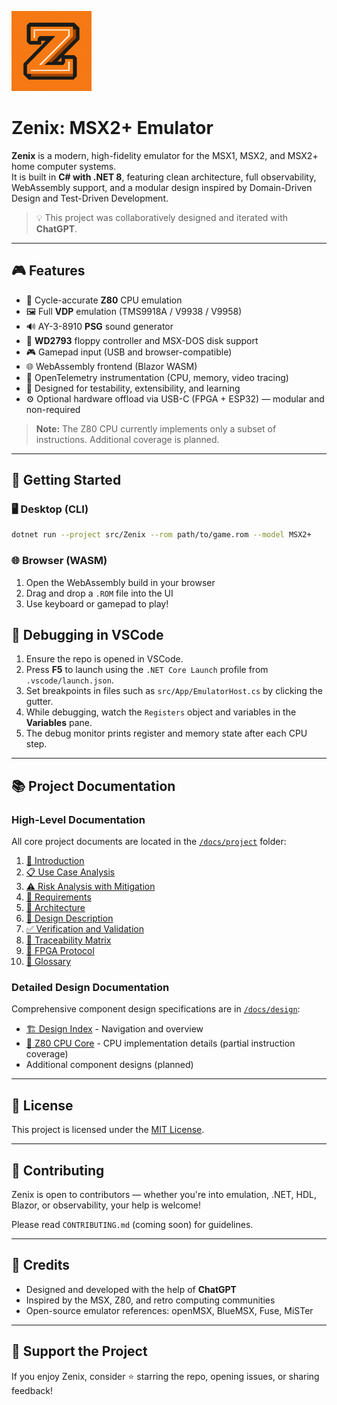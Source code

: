 <p align="left">
  <img src="docs/icons/github_readme.png" alt="Zenix Project Icon" />
</p>

# Zenix: MSX2+ Emulator

**Zenix** is a modern, high-fidelity emulator for the MSX1, MSX2, and MSX2+ home computer systems.  
It is built in **C# with .NET 8**, featuring clean architecture, full observability, WebAssembly support, and a modular design inspired by Domain-Driven Design and Test-Driven Development.

> 💡 This project was collaboratively designed and iterated with **ChatGPT**.

---

## 🎮 Features

- 🎯 Cycle-accurate **Z80** CPU emulation
- 🖼️ Full **VDP** emulation (TMS9918A / V9938 / V9958)
- 🔊 AY-3-8910 **PSG** sound generator
- 💾 **WD2793** floppy controller and MSX-DOS disk support
- 🎮 Gamepad input (USB and browser-compatible)
- 🌐 WebAssembly frontend (Blazor WASM)
- 🧠 OpenTelemetry instrumentation (CPU, memory, video tracing)
- 🧪 Designed for testability, extensibility, and learning
- ⚙️ Optional hardware offload via USB-C (FPGA + ESP32) — modular and non-required

> **Note:** The Z80 CPU currently implements only a subset of instructions. Additional coverage is planned.

---

## 🚀 Getting Started

### 🖥️ Desktop (CLI)

```bash
dotnet run --project src/Zenix --rom path/to/game.rom --model MSX2+
```

### 🌐 Browser (WASM)

1. Open the WebAssembly build in your browser
2. Drag and drop a `.ROM` file into the UI
3. Use keyboard or gamepad to play!

## 🐞 Debugging in VSCode

1. Ensure the repo is opened in VSCode.
2. Press **F5** to launch using the `.NET Core Launch` profile from `.vscode/launch.json`.
3. Set breakpoints in files such as `src/App/EmulatorHost.cs` by clicking the gutter.
4. While debugging, watch the `Registers` object and variables in the **Variables** pane.
5. The debug monitor prints register and memory state after each CPU step.

---

## 📚 Project Documentation

### High-Level Documentation
All core project documents are located in the [`/docs/project`](docs/project) folder:

1. [📘 Introduction](docs/project/01_introduction.md)
2. [📋 Use Case Analysis](docs/project/02_usecase_analysis.md)
3. [⚠️ Risk Analysis with Mitigation](docs/project/03_risk_analysis.md)
4. [📌 Requirements](docs/project/04_requirements.md)
5. [🧱 Architecture](docs/project/05_architecture.md)
6. [🧩 Design Description](docs/project/06_design_description.md)
7. [✅ Verification and Validation](docs/project/07_verification_validation.md)
8. [🔗 Traceability Matrix](docs/project/08_traceability_matrix.md)
9. [🧠 FPGA Protocol](docs/project/09_fpga_protocol.md)
10. [📖 Glossary](docs/project/10_glossary.md)

### Detailed Design Documentation
Comprehensive component design specifications are in [`/docs/design`](docs/design):

- [🏗️ Design Index](docs/design/README.md) - Navigation and overview
- [🧮 Z80 CPU Core](docs/design/Core/Z80Cpu.md) - CPU implementation details (partial instruction coverage)
- Additional component designs (planned)

---

## 📄 License

This project is licensed under the [MIT License](LICENSE).

---

## 🤝 Contributing

Zenix is open to contributors — whether you're into emulation, .NET, HDL, Blazor, or observability, your help is welcome!

Please read `CONTRIBUTING.md` (coming soon) for guidelines.

---

## 🙏 Credits

- Designed and developed with the help of **ChatGPT**
- Inspired by the MSX, Z80, and retro computing communities
- Open-source emulator references: openMSX, BlueMSX, Fuse, MiSTer

---

## 🌟 Support the Project

If you enjoy Zenix, consider ⭐ starring the repo, opening issues, or sharing feedback!
